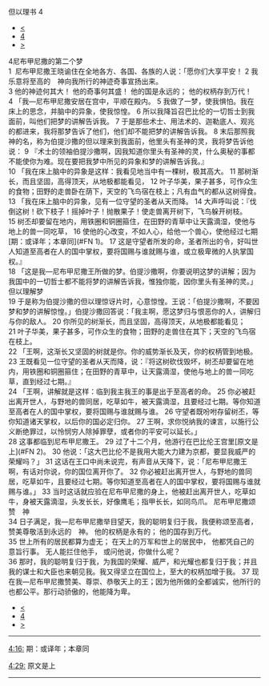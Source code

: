 ﻿





 但以理书 4




* [<](bible/DAN03.md)
* [4](bible/DAN.md)
* [>](bible/DAN05.md)



 
4尼布甲尼撒的第二个梦  
1  尼布甲尼撒王晓谕住在全地各方、各国、各族的人说：「愿你们大享平安！ 
2 我乐意将至高的　神向我所行的神迹奇事宣扬出来。  
3 他的神迹何其大！ 他的奇事何其盛！ 他的国是永远的； 他的权柄存到万代！  
4 「我—尼布甲尼撒安居在宫中，平顺在殿内。 
5 我做了一梦，使我惧怕。我在床上的思念，并脑中的异象，使我惊惶。 
6 所以我降旨召巴比伦的一切哲士到我面前，叫他们把梦的讲解告诉我。 
7 于是那些术士、用法术的、迦勒底人、观兆的都进来，我将那梦告诉了他们，他们却不能把梦的讲解告诉我。 
8 末后那照我神的名，称为伯提沙撒的但以理来到我面前，他里头有圣神的灵，我将梦告诉他说： 
9 『术士的领袖伯提沙撒啊，因我知道你里头有圣神的灵，什么奥秘的事都不能使你为难。现在要把我梦中所见的异象和梦的讲解告诉我。』  
10 「我在床上脑中的异象是这样：我看见地当中有一棵树，极其高大。 
11 那树渐长，而且坚固，高得顶天，从地极都能看见， 
12 叶子华美，果子甚多，可作众生的食物；田野的走兽卧在荫下，天空的飞鸟宿在枝上；凡有血气的都从这树得食。  
13 「我在床上脑中的异象，见有一位守望的圣者从天而降。 
14 大声呼叫说：『伐倒这树！砍下枝子！摇掉叶子！抛散果子！使走兽离开树下，飞鸟躲开树枝。 
15 树丕却要留在地内，用铁圈和铜圈箍住，在田野的青草中让天露滴湿，使他与地上的兽一同吃草， 
16 使他的心改变，不如人心，给他一个兽心，使他经过七期[期：或译年；本章同](#FN
1)。 
17 这是守望者所发的命，圣者所出的令，好叫世人知道至高者在人的国中掌权，要将国赐与谁就赐与谁，或立极卑微的人执掌国权。』  
18 「这是我—尼布甲尼撒王所做的梦。伯提沙撒啊，你要说明这梦的讲解；因为我国中的一切哲士都不能将梦的讲解告诉我，惟独你能，因你里头有圣神的灵。」 但以理解梦  
19 于是称为伯提沙撒的但以理惊讶片时，心意惊惶。王说：「伯提沙撒啊，不要因梦和梦的讲解惊惶。」伯提沙撒回答说：「我主啊，愿这梦归与恨恶你的人，讲解归与你的敌人。 
20 你所见的树渐长，而且坚固，高得顶天，从地极都能看见； 
21 叶子华美，果子甚多，可作众生的食物；田野的走兽住在其下；天空的飞鸟宿在枝上。  
22 「王啊，这渐长又坚固的树就是你。你的威势渐长及天，你的权柄管到地极。 
23 王既看见一位守望的圣者从天而降，说：『将这树砍伐毁坏，树丕却要留在地内，用铁圈和铜圈箍住；在田野的青草中，让天露滴湿，使他与地上的兽一同吃草，直到经过七期。』  
24 「王啊，讲解就是这样：临到我主我王的事是出于至高者的命。 
25 你必被赶出离开世人，与野地的兽同居，吃草如牛，被天露滴湿，且要经过七期。等你知道至高者在人的国中掌权，要将国赐与谁就赐与谁。 
26 守望者既吩咐存留树丕，等你知道诸天掌权，以后你的国必定归你。 
27 王啊，求你悦纳我的谏言，以施行公义断绝罪过，以怜悯穷人除掉罪孽，或者你的平安可以延长。」  
28 这事都临到尼布甲尼撒王。 
29 过了十二个月，他游行在巴比伦王宫里[原文是上](#FN
2)。 
30 他说：「这大巴比伦不是我用大能大力建为京都，要显我威严的荣耀吗？」 
31 这话在王口中尚未说完，有声音从天降下，说：「尼布甲尼撒王啊，有话对你说，你的国位离开你了。 
32 你必被赶出离开世人，与野地的兽同居，吃草如牛，且要经过七期。等你知道至高者在人的国中掌权，要将国赐与谁就赐与谁。」 
33 当时这话就应验在尼布甲尼撒的身上，他被赶出离开世人，吃草如牛，身被天露滴湿，头发长长，好像鹰毛；指甲长长，如同鸟爪。 尼布甲尼撒颂赞　神  
34 日子满足，我—尼布甲尼撒举目望天，我的聪明复归于我，我便称颂至高者，赞美尊敬活到永远的　神。 他的权柄是永有的； 他的国存到万代。  
35 世上所有的居民都算为虚无； 在天上的万军和世上的居民中， 他都凭自己的意旨行事。 无人能拦住他手， 或问他说，你做什么呢？  
36 那时，我的聪明复归于我，为我国的荣耀、威严，和光耀也都复归于我；并且我的谋士和大臣也来朝见我。我又得坚立在国位上，至大的权柄加增于我。 
37 现在我—尼布甲尼撒赞美、尊崇、恭敬天上的王；因为他所做的全都诚实，他所行的也都公平。那行动骄傲的，他能降为卑。 
* [<](bible/DAN03.md)
* [4](bible/DAN.md)
* [>](bible/DAN05.md)





---


[4:16:](#V16)
期：或译年；本章同


[4:29:](#V29)
原文是上




---









